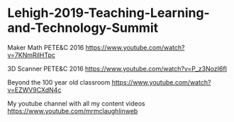 # Lehigh-2019-Teaching-Learning-and-Technology-Summit


Maker Math PETE&C 2016 https://www.youtube.com/watch?v=7KNmRilHTpc 


3D Scanner PETE&C 2016  https://www.youtube.com/watch?v=P_z3NozI6fI 

Beyond the 100 year old classroom https://www.youtube.com/watch?v=EZWV9CXdN4c

My youtube channel with all my content videos https://www.youtube.com/mrmclaughlinweb
